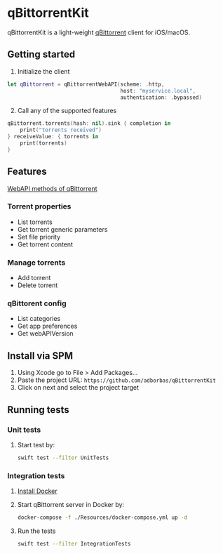 # qBittorrentKit

qBittorrentKit is a light-weight [qBittorrent](https://www.qbittorrent.org) client for iOS/macOS.

## Getting started

1. Initialize the client

```swift
let qBittorrent = qBittorrentWebAPI(scheme: .http,
                                    host: "myservice.local",
                                    authentication: .bypassed)
```

2. Call any of the supported features

```swift
qBittorrent.torrents(hash: nil).sink { completion in
    print("torrents received")
} receiveValue: { torrents in
    print(torrents)
}
```

## Features

[WebAPI methods of qBittorrent](https://github.com/qbittorrent/qBittorrent/wiki/WebUI-API-(qBittorrent-v3.2.0-v4.0.4))

### Torrent properties

- List torrents
- Get torrent generic parameters
- Set file priority
- Get torrent content

### Manage torrents

- Add torrent
- Delete torrent

### qBittorent config

- List categories
- Get app preferences
- Get webAPIVersion

## Install via SPM

1. Using Xcode go to File > Add Packages...
1. Paste the project URL: `https://github.com/adborbas/qBittorrentKit`
1. Click on next and select the project target

## Running tests

### Unit tests

1. Start test by:

   ```bash
   swift test --filter UnitTests
   ```

### Integration tests

1. [Install Docker](https://docs.docker.com/get-docker/)
2. Start qBittorrent server in Docker by:

   ```bash
   docker-compose -f ./Resources/docker-compose.yml up -d
   ```

3. Run the tests

   ```bash
   swift test --filter IntegrationTests
   ```
